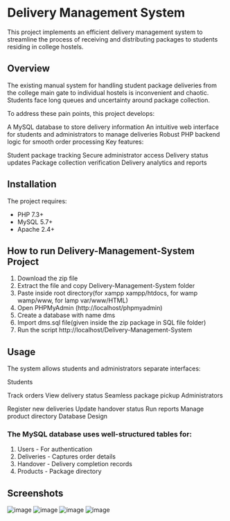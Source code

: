 # Delivery Management System
This project implements an efficient delivery management system to streamline the process of receiving and distributing packages to students residing in college hostels.

## Overview
The existing manual system for handling student package deliveries from the college main gate to individual hostels is inconvenient and chaotic. Students face long queues and uncertainty around package collection.

To address these pain points, this project develops:

A MySQL database to store delivery information
An intuitive web interface for students and administrators to manage deliveries
Robust PHP backend logic for smooth order processing
Key features:

Student package tracking
Secure administrator access
Delivery status updates
Package collection verification
Delivery analytics and reports

## Installation
The project requires:
* PHP 7.3+
* MySQL 5.7+
* Apache 2.4+

## How to run Delivery-Management-System Project
1. Download the zip file
2. Extract the file and copy Delivery-Management-System folder
3. Paste inside root directory(for xampp xampp/htdocs, for wamp wamp/www, for lamp var/www/HTML)
4. Open PHPMyAdmin (http://localhost/phpmyadmin)
5. Create a database with name dms
6. Import dms.sql file(given inside the zip package in SQL file folder)
7. Run the script http://localhost/Delivery-Management-System

## Usage
The system allows students and administrators separate interfaces:

Students

Track orders
View delivery status
Seamless package pickup
Administrators

Register new deliveries
Update handover status
Run reports
Manage product directory
Database Design

### The MySQL database uses well-structured tables for:

1. Users - For authentication
2. Deliveries - Captures order details
3. Handover - Delivery completion records
4. Products - Package directory

## Screenshots
![image](https://github.com/mihirchandna/DeliveryManagementSystem/assets/114804630/6e71b51f-3bf7-4091-8b6f-b051f53fdd62)
![image](https://github.com/mihirchandna/DeliveryManagementSystem/assets/114804630/df9a3108-d0cf-4b1e-af9d-ba7e3592bdbc)
![image](https://github.com/mihirchandna/DeliveryManagementSystem/assets/114804630/e56b36df-06cc-4aa0-975d-cb58a0183caf)
![image](https://github.com/mihirchandna/DeliveryManagementSystem/assets/114804630/a6f83c61-caba-4d29-ada1-f3228bf16563)
